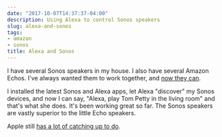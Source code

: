 ```yaml
---
date: "2017-10-07T14:37:37-04:00"
description: Using Alexa to control Sonos speakers
slug: alexa-and-sonos
tags:
- amazon
- sonos
title: Alexa and Sonos
---
```


I have several Sonos speakers in my house. I also have several Amazon Echos. I've always wanted them to work together, and [now they can](http://www.sonos.com/en-us/alexa-on-sonos). 

I installed the latest Sonos and Alexa apps, let Alexa "discover" my Sonos devices, and now I can say, "Alexa, play Tom Petty in the living room" and that's what she does. It's been working great so far. The Sonos speakers are vastly superior to the little Echo speakers. 

Apple still [has a lot of catching up to do](/2017/how-did-amazon-become-my-smart-home-hub-before-apple/).

